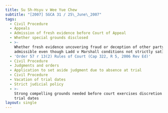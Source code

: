```yaml
---
title: Su Sh-Hsyu v Wee Yue Chew
subtitle: "[2007] SGCA 31 / 25\_June\_2007"
tags:
  - Civil Procedure
  - Appeals
  - Admission of fresh evidence before Court of Appeal
  - Whether special grounds disclosed
  - >-
    Whether fresh evidence uncovering fraud or deception of other party
    admissible even though Ladd v Marshall conditions not strictly satisfied
  - 'Order 57 r 13(2) Rules of Court (Cap 322, R 5, 2006 Rev Ed)'
  - Civil Procedure
  - Judgments and orders
  - Application to set aside judgment due to absence at trial
  - Civil Procedure
  - Vacation of trial dates
  - Strict judicial policy
  - >-
    Strong compelling grounds needed before court exercises discretion to vacate
    trial dates
layout: single
---
```


